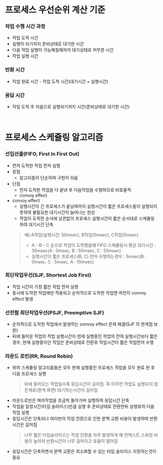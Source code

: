 # 프로세스 우선순위 계산 기준
### 작업 수행 시간 과정
* 작업 도착 시간
* 실행이 되기까지 준비상태로 대기한 시간
* 다음 작업 실행이 가능해질때까지 대기상태로 머무른 시간
* 작업 실행 시간 

### 반환 시간
* 작업 완료 시간 - 작업 도착 시간(대기시간 + 실행시간) 

### 응답 시간
* 작업 도착 후 처음으로 실행되기까지 시간(준비상태로 대기한 시간)

<br>

# 프로세스 스케쥴링 알고리즘
### 선입선출(FIFO, First In First Out)
* 먼저 도착한 작업 먼저 실행
* 장점
   * 알고리즘이 단순하여 구현이 쉬움
* 단점
   * 먼저 도착한 작업을 다 끝낸 후 다음작업을 수행하므로 비효율적
   * convoy effect
* convoy effect
   * 실행시간이 긴 프로세스가 끝날때까지 실행시간이 짧은 프로세스들이 실행되지 못하여 불필요한 대기시간이 늘어나는 현상
   * 작업이 도착한 순서에 상관없이 프로세스 실행시간이 짧은 순서대로 스케쥴링하여 대기시간 단축
   > 예) A작업(실행시간: 50msec), B작업(5msec), C작업(5msec)
   > * A - B - C 순으로 작업이 도착했을떄 FIFO 스케쥴링시 평균 대기시간 : 35msec(A : 0msec, B : 50msec, C : 55msec)
   > * 실행시간이 짧은 프로세스(B, C) 먼저 수행하는경우 : 5msec(B : 0msec, C : 5msec, A : 10msec)

### 최단작업우선(SJF, Shortest Job First)
* 작업 시간이 가장 짧은 작업 먼저 실행
* 동시에 도착한 작업에만 적용되고 순차적으로 도착한 작업엔 여전히 convoy effect 발생

### 선전혐 최단작업우선(PSJF, Preemptive SJF)
* 순차적으로 도착한 작업에서 발생하는 convoy effect 문제 해결(SJF 의 한계점 보완)
* 뒤에 들어온 작업의 작업 실행시간이 현재 실행중인 작업의 잔여 실행시간보다 짧은경우, 현재 실행중이던 작업은 준비상태로 전환후 작업시간이 짧은 작업먼저 수행

### 라운드 로빈(RR, Round Robin)
* 위의 스케쥴링 알고리즘들은 모두 현재 실행중인 프로세스 작업을 모두 완료 한 후 다음 프로세스 실행 
   > 뒤에 들어오는 작업일수록 응답시간이 길어짐. 즉 아무런 작업도 실행되지 않은채로(흰색 화면) 대기하는시간이 길어짐
* 라운드로빈은 여러작업을 조금씩 돌아가며 실행하여 응답시간 단축
* 작업을 일정시간(타임 슬라이스)만큼 실행 후 준비상태로 전환한뒤 실행큐의 다음 작업 실행
* 응답시간은 단축되나 여러번의 작업 전환으로 인한 문맥 교환 비용이 발생하여 반환 시간은 길어짐
   > 너무 짧은 타임슬라이스는 작업 전환을 자주 발생하게 해 컨텍스트 스위칭 비용이 높아져 반환시간이 너무 길어지고 효율이 떨어짐
* 응답시간은 단축하면서 문맥 교환은 최소화할 수 있는 타임 슬라이스 지정하는것이 중요

 